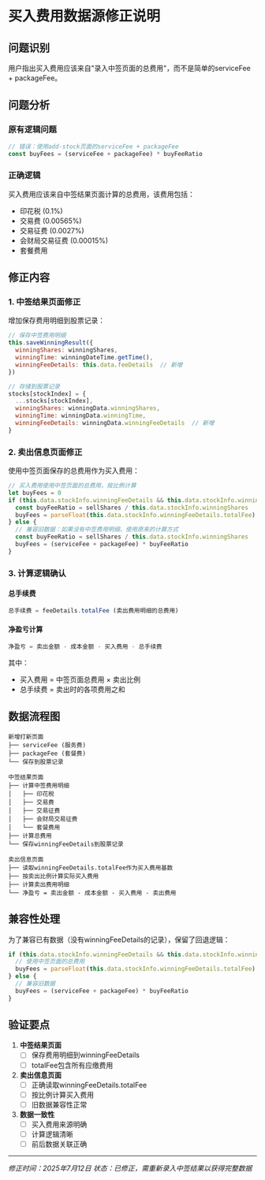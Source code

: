 # 买入费用数据源修正说明

## 问题识别
用户指出买入费用应该来自"录入中签页面的总费用"，而不是简单的serviceFee + packageFee。

## 问题分析

### 原有逻辑问题
```javascript
// 错误：使用add-stock页面的serviceFee + packageFee
const buyFees = (serviceFee + packageFee) * buyFeeRatio
```

### 正确逻辑
买入费用应该来自中签结果页面计算的总费用，该费用包括：
- 印花税 (0.1%)
- 交易费 (0.00565%)
- 交易征费 (0.0027%)
- 会财局交易征费 (0.00015%)
- 套餐费用

## 修正内容

### 1. 中签结果页面修正
增加保存费用明细到股票记录：

```javascript
// 保存中签费用明细
this.saveWinningResult({
  winningShares: winningShares,
  winningTime: winningDateTime.getTime(),
  winningFeeDetails: this.data.feeDetails  // 新增
})

// 存储到股票记录
stocks[stockIndex] = {
  ...stocks[stockIndex],
  winningShares: winningData.winningShares,
  winningTime: winningData.winningTime,
  winningFeeDetails: winningData.winningFeeDetails  // 新增
}
```

### 2. 卖出信息页面修正
使用中签页面保存的总费用作为买入费用：

```javascript
// 买入费用使用中签页面的总费用，按比例计算
let buyFees = 0
if (this.data.stockInfo.winningFeeDetails && this.data.stockInfo.winningFeeDetails.totalFee) {
  const buyFeeRatio = sellShares / this.data.stockInfo.winningShares
  buyFees = parseFloat(this.data.stockInfo.winningFeeDetails.totalFee) * buyFeeRatio
} else {
  // 兼容旧数据：如果没有中签费用明细，使用原来的计算方式
  const buyFeeRatio = sellShares / this.data.stockInfo.winningShares
  buyFees = (serviceFee + packageFee) * buyFeeRatio
}
```

### 3. 计算逻辑确认

#### 总手续费
```javascript
总手续费 = feeDetails.totalFee (卖出费用明细的总费用)
```

#### 净盈亏计算
```javascript
净盈亏 = 卖出金额 - 成本金额 - 买入费用 - 总手续费
```

其中：
- 买入费用 = 中签页面总费用 × 卖出比例
- 总手续费 = 卖出时的各项费用之和

## 数据流程图

```
新增打新页面
├── serviceFee (服务费)
├── packageFee (套餐费)
└── 保存到股票记录

中签结果页面
├── 计算中签费用明细
│   ├── 印花税
│   ├── 交易费  
│   ├── 交易征费
│   ├── 会财局交易征费
│   └── 套餐费用
├── 计算总费用
└── 保存winningFeeDetails到股票记录

卖出信息页面
├── 读取winningFeeDetails.totalFee作为买入费用基数
├── 按卖出比例计算实际买入费用
├── 计算卖出费用明细
└── 净盈亏 = 卖出金额 - 成本金额 - 买入费用 - 卖出费用
```

## 兼容性处理

为了兼容已有数据（没有winningFeeDetails的记录），保留了回退逻辑：
```javascript
if (this.data.stockInfo.winningFeeDetails && this.data.stockInfo.winningFeeDetails.totalFee) {
  // 使用中签页面的总费用
  buyFees = parseFloat(this.data.stockInfo.winningFeeDetails.totalFee) * buyFeeRatio
} else {
  // 兼容旧数据
  buyFees = (serviceFee + packageFee) * buyFeeRatio
}
```

## 验证要点

1. **中签结果页面**
   - [ ] 保存费用明细到winningFeeDetails
   - [ ] totalFee包含所有应缴费用

2. **卖出信息页面**
   - [ ] 正确读取winningFeeDetails.totalFee
   - [ ] 按比例计算买入费用
   - [ ] 旧数据兼容性正常

3. **数据一致性**
   - [ ] 买入费用来源明确
   - [ ] 计算逻辑清晰
   - [ ] 前后数据关联正确

---
*修正时间：2025年7月12日*
*状态：已修正，需重新录入中签结果以获得完整数据*
